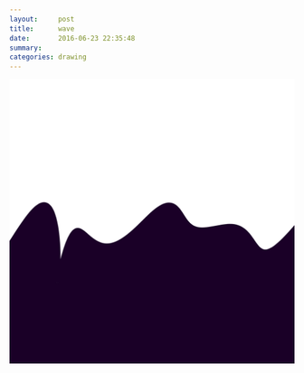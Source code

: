 ```yaml
---
layout:     post
title:      wave
date:       2016-06-23 22:35:48
summary:    
categories: drawing
---
```

![wave](/images/diary/wave.png "afloat")
